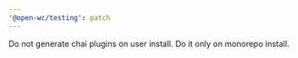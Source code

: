 ```yaml
---
'@open-wc/testing': patch
---
```


Do not generate chai plugins on user install. Do it only on monorepo install.
